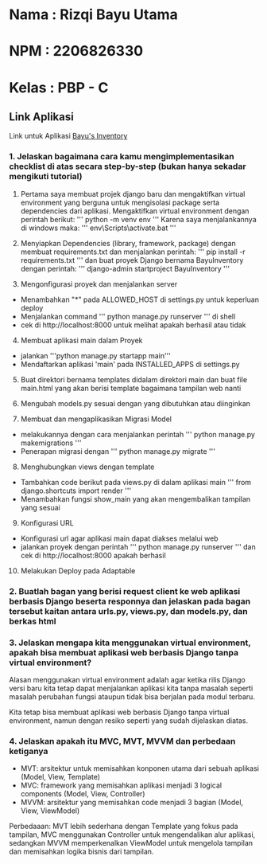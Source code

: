 # Nama        : Rizqi Bayu Utama
# NPM         : 2206826330
# Kelas       : PBP - C

## Link Aplikasi
Link untuk Aplikasi [Bayu's Inventory](https://bayuinventory.adaptable.app/)

### 1. Jelaskan bagaimana cara kamu mengimplementasikan checklist di atas secara step-by-step (bukan hanya sekadar mengikuti tutorial)
1. Pertama saya membuat projek django baru dan mengaktifkan virtual environment yang berguna untuk mengisolasi package serta dependencies dari aplikasi. Mengaktifkan virtual environment dengan perintah berikut:
 '''
 python -m venv env
 '''
 Karena saya menjalankannya di windows maka:
 '''
 env\Scripts\activate.bat
 '''

2. Menyiapkan Dependencies (library, framework, package) dengan membuat requirements.txt dan menjalankan perintah:
'''
pip install -r requirements.txt
'''
dan buat proyek Django bernama BayuInventory dengan perintah:
'''
django-admin startproject BayuInventory
'''

3. Mengonfigurasi proyek dan menjalankan server
- Menambahkan "*" pada ALLOWED_HOST di settings.py untuk keperluan deploy
- Menjalankan command ''' python manage.py runserver ''' di shell
- cek di http://localhost:8000 untuk melihat apakah berhasil atau tidak

4. Membuat aplikasi main dalam Proyek
- jalankan '''python manage.py startapp main'''
- Mendaftarkan aplikasi 'main' pada INSTALLED_APPS di settings.py

5. Buat direktori bernama templates didalam direktori main dan buat file main.html yang akan berisi template bagaimana tampilan web nanti

6. Mengubah models.py sesuai dengan yang dibutuhkan atau diinginkan

7. Membuat dan mengaplikasikan Migrasi Model
- melakukannya dengan cara menjalankan perintah ''' python manage.py makemigrations '''
- Penerapan migrasi dengan ''' python manage.py migrate '''

8. Menghubungkan views dengan template
- Tambahkan code berikut pada views.py di dalam aplikasi main ''' from django.shortcuts import render '''
- Menambahkan fungsi show_main yang akan mengembalikan tampilan yang sesuai

9. Konfigurasi URL
- Konfigurasi url agar aplikasi main dapat diakses melalui web
- jalankan proyek dengan perintah ''' python manage.py runserver ''' dan cek di http://localhost:8000 apakah berhasil

10. Melakukan Deploy pada Adaptable

### 2. Buatlah bagan yang berisi request client ke web aplikasi berbasis Django beserta responnya dan jelaskan pada bagan tersebut kaitan antara urls.py, views.py, dan models.py, dan berkas html



### 3. Jelaskan mengapa kita menggunakan virtual environment, apakah bisa membuat aplikasi web berbasis Django tanpa virtual environment?

Alasan menggunakan virtual environment adalah agar ketika rilis Django versi baru kita tetap dapat menjalankan aplikasi kita tanpa masalah seperti masalah perubahan fungsi ataupun tidak bisa berjalan pada modul terbaru. 

Kita tetap bisa membuat aplikasi web berbasis Django tanpa virtual environment, namun dengan resiko seperti yang sudah dijelaskan diatas.

### 4. Jelaskan apakah itu MVC, MVT, MVVM dan perbedaan ketiganya
- MVT: arsitektur untuk memisahkan konponen utama dari sebuah aplikasi (Model, View, Template)
- MVC: framework yang memisahkan aplikasi menjadi 3 logical components (Model, View, Controller)
- MVVM: arsitektur yang memisahkan code menjadi 3 bagian (Model, View, ViewModel)

Perbedaaan: MVT lebih sederhana dengan Template yang fokus pada tampilan, MVC menggunakan Controller untuk mengendalikan alur aplikasi, sedangkan MVVM memperkenalkan ViewModel untuk mengelola tampilan dan memisahkan logika bisnis dari tampilan. 